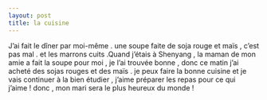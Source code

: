 ```yaml
---
layout: post
title: la cuisine
---
```


J’ai fait le dîner par moi-même . une soupe faite de soja rouge et maïs , c’est pas mal . et les marrons cuits .Quand j’étais à Shenyang , la maman de mon amie a fait la soupe pour moi , je l’ai trouvée bonne , donc ce matin j’ai acheté des sojas rouges et des maïs . je peux faire la bonne cuisine et je vais continuer à la bien étudier , j’aime préparer les repas pour ce qui j’aime ! donc , mon mari sera le plus heureux du monde !
